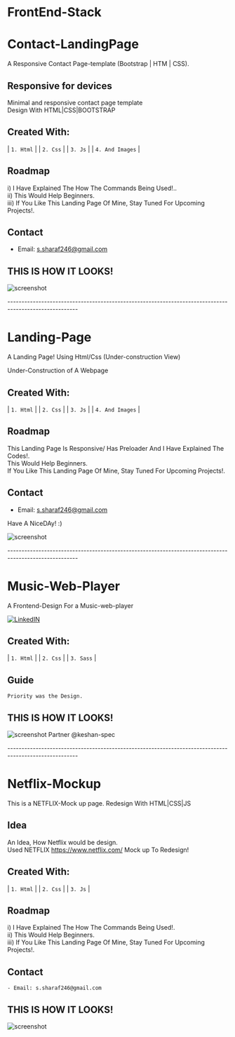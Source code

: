 # FrontEnd-Stack
# Contact-LandingPage
 A Responsive Contact Page-template (Bootstrap | HTM | CSS).

## Responsive for devices
Minimal and responsive contact page template<br/>
Design With HTML|CSS|BOOTSTRAP<br/>

## Created With:
  | `1. Html`       |
  | `2. Css`        | 
  | `3. Js`         |
  | `4. And Images` |

## Roadmap
i) I Have Explained The How The Commands Being Used!.. <br/>
ii) This Would Help Beginners. <br/>
iii) If You Like This Landing Page Of Mine, Stay Tuned For Upcoming Projects!.<br/>

## Contact
- Email: s.sharaf246@gmail.com

## THIS IS HOW IT LOOKS!

![screenshot](./contact.jpg)

-------------------------------------------------------------------------------------------------------<br/>

# Landing-Page
A Landing Page! Using Html/Css (Under-construction View)


Under-Construction of A Webpage

## Created With:
  | `1. Html`       |
  | `2. Css`        | 
  | `3. Js`         |
  | `4. And Images` |

## Roadmap
This Landing Page Is Responsive/ Has Preloader And I Have Explained The Codes!.<br/>
This Would Help Beginners. <br/>
If You Like This Landing Page Of Mine, Stay Tuned For Upcoming Projects!.<br/>

## Contact
- Email: s.sharaf246@gmail.com

Have A NiceDAy! :)


![screenshot](./under.JPG)

-------------------------------------------------------------------------------------------------------<br/>
# Music-Web-Player
A Frontend-Design For a Music-web-player  <br/>

[![LinkedIN](https://img.shields.io/badge/LinkedIn-0077B5?style=for-the-badge&logo=linkedin&logoColor=white)](https://www.linkedin.com/in/jadhusan24/)

## Created With:
  | `1. Html`       |
  | `2. Css`        | 
  | `3. Sass`         |
## Guide  
    Priority was the Design.
## THIS IS HOW IT LOOKS!<br/>

![screenshot](./music.jpg)
Partner @keshan-spec

-------------------------------------------------------------------------------------------------------<br/>

# Netflix-Mockup
This is a NETFLIX-Mock up page. Redesign With HTML|CSS|JS

## Idea
An Idea, How Netflix would be design.<br/>
Used NETFLIX https://www.netflix.com/ Mock up To Redesign!<br/>

## Created With:
  | `1. Html`       |
  | `2. Css`        | 
  | `3. Js`         |
  
## Roadmap
i) I Have Explained The How The Commands Being Used!.<br/>
ii) This Would Help Beginners. <br/>
iii) If You Like This Landing Page Of Mine, Stay Tuned For Upcoming Projects!. <br/>

## Contact
    - Email: s.sharaf246@gmail.com

## THIS IS HOW IT LOOKS!
  
![screenshot](./netflix.jpg)

